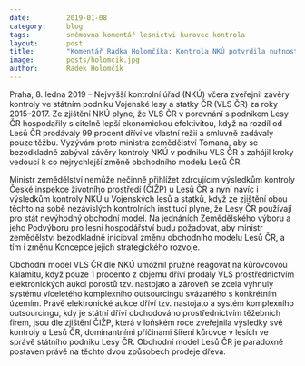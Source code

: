 ```yaml
---
date:         2019-01-08
category:     blog
tags:         sněmovna komentář lesnictvi kurovec kontrola
layout:       post
title:        "Komentář Radka Holomčíka: Kontrola NKÚ potvrdila nutnost urychleně změnit obchodní model Lesů ČR"
image:        posts/holomcik.jpg 
author:       Radek Holomčík
---
```



Praha, 8. ledna 2019 – Nejvyšší kontrolní úřad (NKÚ) včera zveřejnil závěry kontroly ve státním podniku Vojenské lesy a statky ČR (VLS ČR) za roky 2015–2017. Ze zjištění NKÚ plyne, že VLS ČR v porovnání s podnikem Lesy ČR hospodařily s citelně lepší ekonomickou efektivitou, když na rozdíl od Lesů ČR prodávaly 99 procent dříví ve vlastní režii a smluvně zadávaly pouze těžbu. Vyzývám proto ministra zemědělství Tomana, aby se bezodkladně zabýval závěry kontroly NKÚ v podniku VLS ČR a zahájil kroky vedoucí k co nejrychlejší změně obchodního modelu Lesů ČR. 

Ministr zemědělství nemůže nečinně přihlížet zdrcujícím výsledkům kontroly České inspekce životního prostředí (ČIŽP) u Lesů ČR a nyní navíc i výsledkům kontroly NKÚ u Vojenských lesů a statků, když ze zjištění obou těchto na sobě nezávislých kontrolních institucí plyne, že Lesy ČR používají pro stát nevýhodný obchodní model. Na jednáních Zemědělského výboru a jeho Podvýboru pro lesní hospodářství budu požadovat, aby ministr zemědělství bezodkladně inicioval změnu obchodního modelu Lesů ČR,  a tím i změnu Koncepce jejich strategického rozvoje.

Obchodní model VLS ČR dle NKÚ umožnil pružně reagovat na kůrovcovou kalamitu, když pouze 1 procento z objemu dříví prodaly VLS prostřednictvím elektronických aukcí porostů tzv. nastojato a zároveň se zcela vyhnuly systému víceletého komplexního outsourcingu svázaného s konkrétním územím. Právě elektronické aukce dříví tzv. nastojato a systém komplexního outsourcingu, kdy je státní dříví obchodováno prostřednictvím těžebních firem, jsou dle zjištění ČIŽP, která v loňském roce zveřejnila výsledky své kontroly u Lesů ČR,  dominantními příčinami šíření kůrovce v lesích ve správě státního podniku Lesy ČR. Obchodní model Lesů ČR je paradoxně postaven právě na těchto dvou způsobech prodeje dřeva. 

